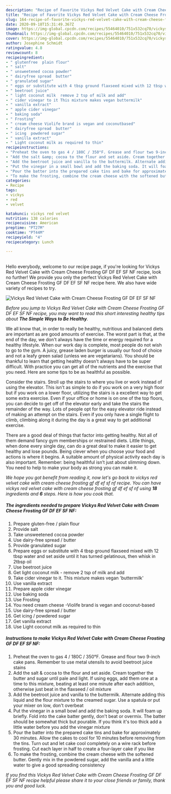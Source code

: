 ```yaml
---
description: "Recipe of Favorite Vickys Red Velvet Cake with Cream Cheese Frosting GF DF EF SF NF"
title: "Recipe of Favorite Vickys Red Velvet Cake with Cream Cheese Frosting GF DF EF SF NF"
slug: 164-recipe-of-favorite-vickys-red-velvet-cake-with-cream-cheese-frosting-gf-df-ef-sf-nf
date: 2020-09-18T15:31:49.367Z
image: https://img-global.cpcdn.com/recipes/55464010/751x532cq70/vickys-red-velvet-cake-with-cream-cheese-frosting-gf-df-ef-sf-nf-recipe-main-photo.jpg
thumbnail: https://img-global.cpcdn.com/recipes/55464010/751x532cq70/vickys-red-velvet-cake-with-cream-cheese-frosting-gf-df-ef-sf-nf-recipe-main-photo.jpg
cover: https://img-global.cpcdn.com/recipes/55464010/751x532cq70/vickys-red-velvet-cake-with-cream-cheese-frosting-gf-df-ef-sf-nf-recipe-main-photo.jpg
author: Josephine Schmidt
ratingvalue: 4.8
reviewcount: 8
recipeingredient:
- " glutenfree  plain flour"
- " salt"
- " unsweetened cocoa powder"
- " dairyfree spread  butter"
- " granulated sugar"
- " eggs or substitute with 4 tbsp ground flaxseed mixed with 12 tbsp water and set aside until it has turned gelatinous then whisk in 2tbsp oil"
- " beetroot juice"
- " light coconut milk  remove 2 tsp of milk and add"
- " cider vinegar to it This mixture makes vegan buttermilk"
- " vanilla extract"
- " apple cider vinegar"
- " baking soda"
- " Frosting"
- " cream cheese Violife brand is vegan and coconutbased"
- " dairyfree spread  butter"
- " icing  powdered sugar"
- " vanilla extract"
- " Light coconut milk as required to thin"
recipeinstructions:
- "Preheat the oven to gas 4 / 180C / 350°F. Grease and flour two 9-inch cake pans. Remember to use metal utensils to avoid beetroot juice stains"
- "Add the salt &amp; cocoa to the flour and set aside. Cream together the butter and sugar until pale and light. If using eggs, add them one at a time to this mixture, beating at least one minute after each addition, otherwise just beat in the flaxseed / oil mixture"
- "Add the beetroot juice and vanilla to the buttermilk. Alternate adding this liquid and the flour mixture to the creamed sugar. Use a spatula or put your mixer on low, don&#39;t overbeat"
- "Put the vinegar in a small bowl and add the baking soda. It will foam up briefly. Fold into the cake batter gently, don&#39;t beat or overmix. The batter should be somewhat thick but pourable. If you think it&#39;s too thick add a little water before you add the vinegar mixture"
- "Pour the batter into the prepared cake tins and bake for approximately 30 minutes. Allow the cakes to cool for 10 minutes before removing from the tins. Turn out and let cake cool completely on a wire rack before frosting. Cut each layer in half to create a four-layer cake if you like"
- "To make the frosting, combine the cream cheese with the softened butter. Gently mix in the powdered sugar, add the vanilla and a little water to give a good spreading consistency"
categories:
- Recipe
tags:
- vickys
- red
- velvet

katakunci: vickys red velvet 
nutrition: 138 calories
recipecuisine: American
preptime: "PT27M"
cooktime: "PT44M"
recipeyield: "4"
recipecategory: Lunch

---
```

<br>
Hello everybody, welcome to our recipe page, if you're looking for Vickys Red Velvet Cake with Cream Cheese Frosting GF DF EF SF NF recipe, look no further! We provide you only the perfect Vickys Red Velvet Cake with Cream Cheese Frosting GF DF EF SF NF recipe here. We also have wide variety of recipes to try.
<br>


![Vickys Red Velvet Cake with Cream Cheese Frosting GF DF EF SF NF](https://img-global.cpcdn.com/recipes/55464010/751x532cq70/vickys-red-velvet-cake-with-cream-cheese-frosting-gf-df-ef-sf-nf-recipe-main-photo.jpg)

<i>Before you jump to Vickys Red Velvet Cake with Cream Cheese Frosting GF DF EF SF NF recipe, you may want to read this short interesting healthy tips about <strong>The Simple Ways to Be Healthy</strong>.</i>

We all know that, in order to really be healthy, nutritious and balanced diets are important as are good amounts of exercise. The worst part is that, at the end of the day, we don't always have the time or energy required for a healthy lifestyle. When our work day is complete, most people do not wish to go to the gym. A juicy, grease laden burger is usually our food of choice and not a leafy green salad (unless we are vegetarians). You should be thankful to learn that getting healthy doesn't always have to be super difficult. With practice you can get all of the nutrients and the exercise that you need. Here are some tips to be as healthful as possible.

Consider the stairs. Stroll up the stairs to where you live or work instead of using the elevator. This isn't as simple to do if you work on a very high floor but if you work on a lower floor, utilizing the stairs is a excellent way to get some extra exercise. Even if your office or home is on one of the top floors, you can decide to get off of the elevator early and take the stairs the remainder of the way. Lots of people opt for the easy elevator ride instead of making an attempt on the stairs. Even if you only have a single flight to climb, climbing along it during the day is a great way to get additional exercise. 

There are a good deal of things that factor into getting healthy. Not all of them demand fancy gym memberships or restrained diets. Little things, when done every single day, can do a great deal to make it easier to get healthy and lose pounds. Being clever when you choose your food and actions is where it begins. A suitable amount of physical activity each day is also important. Remember: being healthful isn’t just about slimming down. You need to help to make your body as strong you can make it. 


<i>We hope you got benefit from reading it, now let's go back to vickys red velvet cake with cream cheese frosting gf df ef sf nf recipe. You can have vickys red velvet cake with cream cheese frosting gf df ef sf nf using <strong>18</strong> ingredients and <strong>6</strong> steps. Here is how you cook that.
</i>

##### The ingredients needed to prepare Vickys Red Velvet Cake with Cream Cheese Frosting GF DF EF SF NF:

1. Prepare  gluten-free / plain flour
1. Provide  salt
1. Take  unsweetened cocoa powder
1. Use  dairy-free spread / butter
1. Provide  granulated sugar
1. Prepare  eggs or substitute with 4 tbsp ground flaxseed mixed with 12 tbsp water and set aside until it has turned gelatinous, then whisk in 2tbsp oil
1. Use  beetroot juice
1. Get  light coconut milk - remove 2 tsp of milk and add
1. Take  cider vinegar to it. This mixture makes vegan &#39;buttermilk&#39;
1. Use  vanilla extract
1. Prepare  apple cider vinegar
1. Use  baking soda
1. Use  Frosting
1. You need  cream cheese -Violife brand is vegan and coconut-based
1. Use  dairy-free spread / butter
1. Get  icing / powdered sugar
1. Get  vanilla extract
1. Use  Light coconut milk as required to thin


##### Instructions to make Vickys Red Velvet Cake with Cream Cheese Frosting GF DF EF SF NF:

1. Preheat the oven to gas 4 / 180C / 350°F. Grease and flour two 9-inch cake pans. Remember to use metal utensils to avoid beetroot juice stains
1. Add the salt &amp; cocoa to the flour and set aside. Cream together the butter and sugar until pale and light. If using eggs, add them one at a time to this mixture, beating at least one minute after each addition, otherwise just beat in the flaxseed / oil mixture
1. Add the beetroot juice and vanilla to the buttermilk. Alternate adding this liquid and the flour mixture to the creamed sugar. Use a spatula or put your mixer on low, don&#39;t overbeat
1. Put the vinegar in a small bowl and add the baking soda. It will foam up briefly. Fold into the cake batter gently, don&#39;t beat or overmix. The batter should be somewhat thick but pourable. If you think it&#39;s too thick add a little water before you add the vinegar mixture
1. Pour the batter into the prepared cake tins and bake for approximately 30 minutes. Allow the cakes to cool for 10 minutes before removing from the tins. Turn out and let cake cool completely on a wire rack before frosting. Cut each layer in half to create a four-layer cake if you like
1. To make the frosting, combine the cream cheese with the softened butter. Gently mix in the powdered sugar, add the vanilla and a little water to give a good spreading consistency


<i>If you find this Vickys Red Velvet Cake with Cream Cheese Frosting GF DF EF SF NF recipe helpful please share it to your close friends or family, thank you and good luck.</i>

